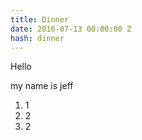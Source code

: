 ```yaml
---
title: Dinner
date: 2016-07-13 00:00:00 Z
hash: dinner
---
```


Hello

my name is jeff

1. 1
2. 2
3. 2